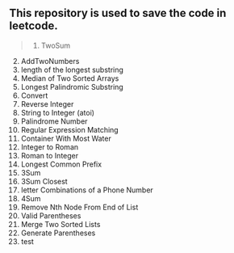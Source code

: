 ## This repository is used to save the code in leetcode.
>1. TwoSum
2. AddTwoNumbers
3. length of the longest substring
4. Median of Two Sorted Arrays
5. Longest Palindromic Substring
6. Convert
7. Reverse Integer
8. String to Integer (atoi)
9. Palindrome Number
10. Regular Expression Matching
11. Container With Most Water
12. Integer to Roman
13. Roman to Integer
14. Longest Common Prefix
15. 3Sum
16. 3Sum Closest
17. letter Combinations of a Phone Number
18. 4Sum
19. Remove Nth Node From End of List
20. Valid Parentheses
21. Merge Two Sorted Lists
22. Generate Parentheses
23. test
